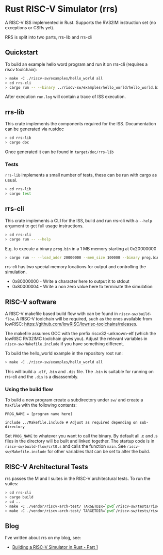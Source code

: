 # Rust RISC-V Simulator (rrs)

A RISC-V ISS implemented in Rust. Supports the RV32IM instruction set (no
exceptions or CSRs yet).

RRS is split into two parts, rrs-lib and rrs-cli

## Quickstart

To build an example hello word program and run it on rrs-cli (requires a riscv
toolchain):

```sh
> make -C ./riscv-sw/examples/hello_world all
> cd rrs-cli
> cargo run -- --binary ../riscv-sw/examples/hello_world/hello_world.bin -l run.log
```

After execution `run.log` will contain a trace of ISS execution.

## rrs-lib

This crate implements the components required for the ISS. Documentation can be
generated via rustdoc

```sh
> cd rrs-lib
> cargo doc
```

Once generated it can be found in `target/doc/rrs-lib`

### Tests

`rrs-lib` implements a small number of tests, these can be run with cargo as
usual.

```sh
> cd rrs-lib
> cargo test
```

## rrs-cli

This crate implements a CLI for the ISS, build and run rrs-cli with a `--help`
argument to get full usage instructions.

```sh
> cd rrs-cli
> cargo run -- --help
```

E.g. to execute a binary `prog.bin` in a 1 MB memory starting at 0x20000000 

```sh
> cargo run -- --load_addr 20000000 --mem_size 100000 --binary prog.bin
```

rrs-cli has two special memory locations for output and controlling the
simulation.

* 0x80000000 - Write a character here to output it to stdout
* 0x80000004 - Write a non zero value here to terminate the simulation

## RISC-V software

A RISC-V makefile based build flow with  can be found in `riscv-sw/build-flow`.
A RISC-V toolchain will be required, such as the ones available from lowRISC:
https://github.com/lowRISC/lowrisc-toolchains/releases.

The makefile assumes GCC with the prefix riscv32-unknown-elf (which the lowRISC
RV32IMC toolchain gives you). Adjust the relevant variables in
`riscv-sw/Makefile.include` if you have something different.

To build the hello_world example in the repository root run:

```sh
> make -C ./riscv-sw/examples/hello_world all
```

This will build a `.elf`, `.bin` and `.dis` file. The `.bin` is suitable for
running on rrs-cli and the `.dis` is a disassembly.

### Using the build flow

To build a new program create a subdirectory under `sw/` and create a `Makfile`
with the following contents:

```
PROG_NAME = [program name here]

include ../Makefile.include # Adjust as required depending on sub-directory
```

Set `PROG_NAME` to whatever you want to call the binary. By default all .c and
.s files in the directory  will be built and linked together. The startup code
is in `riscv-sw/build-flow/crt0.s` and calls the function `main`. See
`riscv-sw/Makefile.include` for other variables that can be set to alter the
build.

## RISC-V Architectural Tests

rrs passes the M and I suites in the RISC-V architectural tests. To run the
suites:

```sh
> cd rrs-cli
> cargo build
> cd ..
> make -C ./vendor/riscv-arch-test/ TARGETDIR=`pwd`/riscv-sw/tests/riscv-arch-test-target RISCV_TARGET=rrs RISCV_DEVICE=M
> make -C ./vendor/riscv-arch-test/ TARGETDIR=`pwd`/riscv-sw/tests/riscv-arch-test-target RISCV_TARGET=rrs RISCV_DEVICE=I
```

## Blog

I've written about rrs on my blog, see:

* [Building a RISC-V Simulator in Rust - Part 1](https://gregchadwick.co.uk/blog/building-rrs-pt1/)
